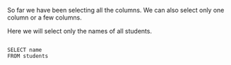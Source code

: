 So far we have been selecting all the columns.
We can also select only one column or a few columns.

Here we will select only the names of all students.

<codeblock language="sql" dbName="students1.db" type="lesson">
<code>
SELECT name
FROM students
</code>
</codeblock>